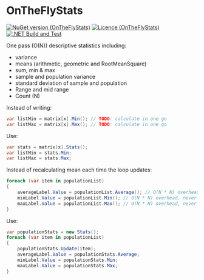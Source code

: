# OnTheFlyStats

[![NuGet version (OnTheFlyStats)](https://img.shields.io/nuget/v/OnTheFlyStats.svg)](https://www.nuget.org/packages/OnTheFlyStats/)
[![Licence (OnTheFlyStats)](https://img.shields.io/github/license/mashape/apistatus.svg)](https://choosealicense.com/licenses/mit/)
[![.NET Build and Test](https://github.com/PFalkowski/OnTheFlyStats/actions/workflows/dotnet.yml/badge.svg)](https://github.com/PFalkowski/OnTheFlyStats/actions/workflows/dotnet.yml)

One pass (O(N)) descriptive statistics including:

- variance
- means (arithmetic, geometric and RootMeanSquare)
- sum, min &amp; max
- sample and population variance
- standard deviation of sample and population
- Range and mid range
- Count (N)

Instead of writing:             
```c#
var listMin = matrix[x].Min(); // TODO: calculate in one go
var listMax = matrix[x].Max(); // TODO: calculate in one go
```
Use: 
```c#
var stats = matrix[x].Stats();
var listMin = stats.Min;
var listMax = stats.Max;
```

Instead of recalculating mean each time the loop updates:
```c#
foreach (var item in populationList)
{
    averageLabel.Value = populationList.Average(); // O(N * N) overhead, never write code like this
    minLabel.Value = populationList.Min(); // O(N * N) overhead, never write code like this
    maxLabel.Value = populationList.Max(); // O(N * N) overhead, never write code like this
}
```
Use: 
```c#
var populationStats = new Stats();
foreach (var item in populationList)
{
    populationStats.Update(item);
    averageLabel.Value = populationStats.Average;
    minLabel.Value = populationStats.Min;
    maxLabel.Value = populationStats.Max;
}
```
